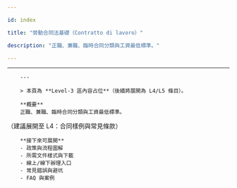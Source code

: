 ---
id: index
title: "勞動合同法基礎（Contratto di lavoro）"
description: "正職、兼職、臨時合同分類與工資最低標準。"
---

---
        ---

        > 本頁為 **Level-3 區內容占位**（後續將展開為 L4/L5 條目）。

        **概要**
        正職、兼職、臨時合同分類與工資最低標準。
（建議展開至 L4：合同樣例與常見條款）

        **接下來可展開**
        - 政策與流程圖解
        - 所需文件樣式與下載
        - 線上/線下辦理入口
        - 常見錯誤與避坑
        - FAQ 與案例
